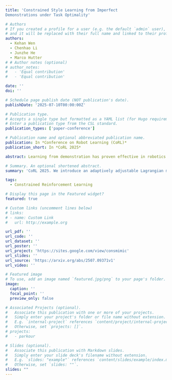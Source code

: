 ```yaml
---
title: 'Constrained Style Learning from Imperfect
Demonstrations under Task Optimality'

# Authors
# If you created a profile for a user (e.g. the default `admin` user), write the username (folder name) here
# and it will be replaced with their full name and linked to their profile.
authors:
  - Kehan Wen
  - Chenhao Li
  - Junzhe He
  - Marco Hutter
# # Author notes (optional)
# author_notes:
#   - 'Equal contribution'
#   - 'Equal contribution'

date: ''
doi: ''

# Schedule page publish date (NOT publication's date).
publishDate: '2025-07-10T00:00:00Z'

# Publication type.
# Accepts a single type but formatted as a YAML list (for Hugo requirements).
# Enter a publication type from the CSL standard.
publication_types: ['paper-conference']

# Publication name and optional abbreviated publication name.
publication: In *Conference on Robot Learning (CoRL)*
publication_short: In *CoRL 2025*

abstract: Learning from demonstration has proven effective in robotics for acquiring natural behaviors, such as stylistic motions and lifelike agility, particularly when explicitly defining style-oriented reward functions is challenging. Synthesizing stylistic motions for real-world tasks usually requires balancing task performance and imitation quality. Existing methods generally depend on expert demonstrations closely aligned with task objectives. However, practical demonstrations are often incomplete or unrealistic, causing current methods to boost style at the expense of task performance. To address this issue, we propose formulating the problem as a constrained Markov Decision Process (CMDP). Specifically, we optimize a style-imitation objective with constraints to maintain near-optimal task performance. We introduce an adaptively adjustable Lagrangian multiplier to guide the agent to imitate demonstrations selectively, capturing stylistic nuances without compromising task performance. We validate our approach across multiple robotic platforms and tasks, demonstrating both robust task performance and high-fidelity style learning. On ANYmal-D hardware we show a 14.5% drop in mechanical energy and a more agile gait pattern, showcasing real-world benefits.

# Summary. An optional shortened abstract.
summary: 'CoRL 2025. We introduce an adaptively adjustable Lagrangian multiplier to guide the agent to imitate demonstrations selectively, capturing stylistic nuances without compromising task performance. We validate our approach across multiple robotic platforms and tasks'

tags:
  - Constrained Reinforcement Learning

# Display this page in the Featured widget?
featured: true

# Custom links (uncomment lines below)
# links:
# - name: Custom Link
#   url: http://example.org

url_pdf: ''
url_code: ''
url_dataset: ''
url_poster: ''
url_project: 'https://sites.google.com/view/consmimic'
url_slides: ''
url_source: 'https://arxiv.org/abs/2507.09371v1'
url_video: ''

# Featured image
# To use, add an image named `featured.jpg/png` to your page's folder.
image:
  caption: ''
  focal_point: ''
  preview_only: false

# Associated Projects (optional).
#   Associate this publication with one or more of your projects.
#   Simply enter your project's folder or file name without extension.
#   E.g. `internal-project` references `content/project/internal-project/index.md`.
#   Otherwise, set `projects: []`.
# projects:
#   - parkour

# Slides (optional).
#   Associate this publication with Markdown slides.
#   Simply enter your slide deck's filename without extension.
#   E.g. `slides: "example"` references `content/slides/example/index.md`.
#   Otherwise, set `slides: ""`.
slides: ""
---
```


<!-- {{% callout note %}}
Click the _Cite_ button above to demo the feature to enable visitors to import publication metadata into their reference management software.
{{% /callout %}}

{{% callout note %}}
Create your slides in Markdown - click the _Slides_ button to check out the example.
{{% /callout %}}

Add the publication's **full text** or **supplementary notes** here. You can use rich formatting such as including [code, math, and images](https://docs.hugoblox.com/content/writing-markdown-latex/). -->
